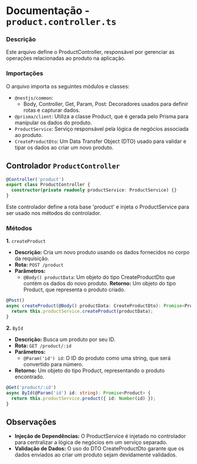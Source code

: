 # Documentação - `product.controller.ts`
### Descrição
Este arquivo define o ProductController, responsável por gerenciar as operações relacionadas ao produto na aplicação.

### Importações
O arquivo importa os seguintes módulos e classes:

* `@nestjs/common`:
  * Body, Controller, Get, Param, Post: Decoradores usados para definir rotas e capturar dados.
* `@prisma/client`: Utiliza a classe Product, que é gerada pelo Prisma para manipular os dados do produto.
* `ProductService`: Serviço responsável pela lógica de negócios associada ao produto.
* `CreateProductDto`: Um Data Transfer Object (DTO) usado para validar e tipar os dados ao criar um novo produto.
  
## Controlador `ProductController`
```typescript
@Controller('product')
export class ProductController {
  constructor(private readonly productService: ProductService) {}
}
```
Este controlador define a rota base 'product' e injeta o ProductService para ser usado nos métodos do controlador.

### Métodos
**1.** `createProduct`
* **Descrição:** Cria um novo produto usando os dados fornecidos no corpo da requisição.
* **Rota:** `POST /product`
* **Parâmetros:**
  * `@Body() productData`: Um objeto do tipo CreateProductDto que contém os dados do novo produto.
**Retorno:** Um objeto do tipo Product, que representa o produto criado.
```typescript
@Post()
async createProduct(@Body() productData: CreateProductDto): Promise<Product> {
  return this.productService.createProduct(productData);
}
```

**2.** `ById`
* **Descrição:** Busca um produto por seu ID.
* **Rota:** `GET /product/:id`
* **Parâmetros:**
  * `@Param('id') id`: O ID do produto como uma string, que será convertido para número.
* **Retorno:** Um objeto do tipo Product, representando o produto encontrado.
```typescript
@Get('product/:id')
async ById(@Param('id') id: string): Promise<Product> {
  return this.productService.product({ id: Number(id) });
}
```

## Observações
* **Injeção de Dependências:** O ProductService é injetado no controlador para centralizar a lógica de negócios em um serviço separado.
* **Validação de Dados:** O uso do DTO CreateProductDto garante que os dados enviados ao criar um produto sejam devidamente validados.
